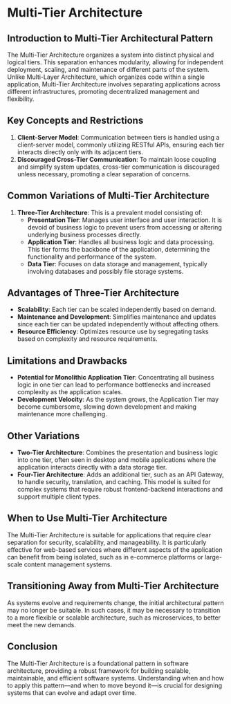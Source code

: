 # Multi-Tier Architecture

## Introduction to Multi-Tier Architectural Pattern

The Multi-Tier Architecture organizes a system into distinct physical and logical tiers. This separation enhances modularity, allowing for independent deployment, scaling, and maintenance of different parts of the system. Unlike Multi-Layer Architecture, which organizes code within a single application, Multi-Tier Architecture involves separating applications across different infrastructures, promoting decentralized management and flexibility.

## Key Concepts and Restrictions

1. **Client-Server Model**: Communication between tiers is handled using a client-server model, commonly utilizing RESTful APIs, ensuring each tier interacts directly only with its adjacent tiers.
2. **Discouraged Cross-Tier Communication**: To maintain loose coupling and simplify system updates, cross-tier communication is discouraged unless necessary, promoting a clear separation of concerns.

## Common Variations of Multi-Tier Architecture

1. **Three-Tier Architecture**: This is a prevalent model consisting of:
   - **Presentation Tier**: Manages user interface and user interaction. It is devoid of business logic to prevent users from accessing or altering underlying business processes directly.
   - **Application Tier**: Handles all business logic and data processing. This tier forms the backbone of the application, determining the functionality and performance of the system.
   - **Data Tier**: Focuses on data storage and management, typically involving databases and possibly file storage systems.

## Advantages of Three-Tier Architecture

- **Scalability**: Each tier can be scaled independently based on demand.
- **Maintenance and Development**: Simplifies maintenance and updates since each tier can be updated independently without affecting others.
- **Resource Efficiency**: Optimizes resource use by segregating tasks based on complexity and resource requirements.

## Limitations and Drawbacks

- **Potential for Monolithic Application Tier**: Concentrating all business logic in one tier can lead to performance bottlenecks and increased complexity as the application scales.
- **Development Velocity**: As the system grows, the Application Tier may become cumbersome, slowing down development and making maintenance more challenging.

## Other Variations

- **Two-Tier Architecture**: Combines the presentation and business logic into one tier, often seen in desktop and mobile applications where the application interacts directly with a data storage tier.
- **Four-Tier Architecture**: Adds an additional tier, such as an API Gateway, to handle security, translation, and caching. This model is suited for complex systems that require robust frontend-backend interactions and support multiple client types.

## When to Use Multi-Tier Architecture

The Multi-Tier Architecture is suitable for applications that require clear separation for security, scalability, and manageability. It is particularly effective for web-based services where different aspects of the application can benefit from being isolated, such as in e-commerce platforms or large-scale content management systems.

## Transitioning Away from Multi-Tier Architecture

As systems evolve and requirements change, the initial architectural pattern may no longer be suitable. In such cases, it may be necessary to transition to a more flexible or scalable architecture, such as microservices, to better meet the new demands.

## Conclusion

The Multi-Tier Architecture is a foundational pattern in software architecture, providing a robust framework for building scalable, maintainable, and efficient software systems. Understanding when and how to apply this pattern—and when to move beyond it—is crucial for designing systems that can evolve and adapt over time.
